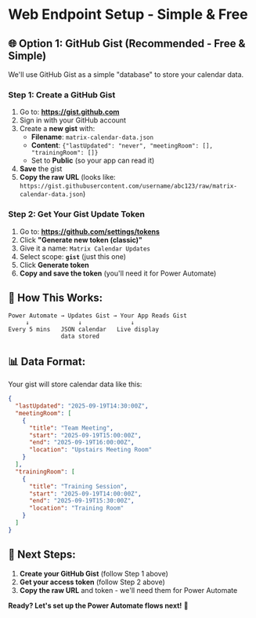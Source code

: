 # Web Endpoint Setup - Simple & Free

## 🌐 **Option 1: GitHub Gist (Recommended - Free & Simple)**

We'll use GitHub Gist as a simple "database" to store your calendar data.

### **Step 1: Create a GitHub Gist**
1. Go to: **https://gist.github.com**
2. Sign in with your GitHub account
3. Create a **new gist** with:
   - **Filename**: `matrix-calendar-data.json`
   - **Content**: `{"lastUpdated": "never", "meetingRoom": [], "trainingRoom": []}`
   - Set to **Public** (so your app can read it)
4. **Save** the gist
5. **Copy the raw URL** (looks like: `https://gist.githubusercontent.com/username/abc123/raw/matrix-calendar-data.json`)

### **Step 2: Get Your Gist Update Token**
1. Go to: **https://github.com/settings/tokens**
2. Click **"Generate new token (classic)"**
3. Give it a name: `Matrix Calendar Updates`
4. Select scope: **`gist`** (just this one)
5. Click **Generate token**
6. **Copy and save the token** (you'll need it for Power Automate)

## 🔄 **How This Works:**

```
Power Automate → Updates Gist → Your App Reads Gist
     ↓              ↓              ↓
Every 5 mins   JSON calendar   Live display
               data stored
```

## 📊 **Data Format:**

Your gist will store calendar data like this:
```json
{
  "lastUpdated": "2025-09-19T14:30:00Z",
  "meetingRoom": [
    {
      "title": "Team Meeting",
      "start": "2025-09-19T15:00:00Z", 
      "end": "2025-09-19T16:00:00Z",
      "location": "Upstairs Meeting Room"
    }
  ],
  "trainingRoom": [
    {
      "title": "Training Session",
      "start": "2025-09-19T14:00:00Z",
      "end": "2025-09-19T15:30:00Z", 
      "location": "Training Room"
    }
  ]
}
```

## 🎯 **Next Steps:**

1. **Create your GitHub Gist** (follow Step 1 above)
2. **Get your access token** (follow Step 2 above)
3. **Copy the raw URL** and token - we'll need them for Power Automate

**Ready? Let's set up the Power Automate flows next!** 🚀
